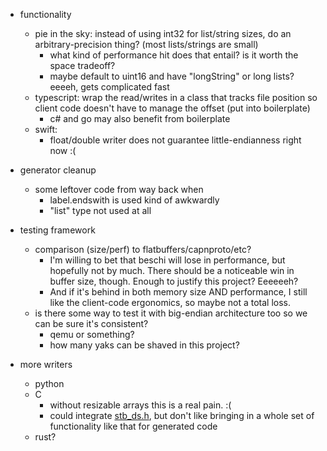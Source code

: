 * functionality
    - pie in the sky: instead of using int32 for list/string sizes, do an arbitrary-precision thing? (most lists/strings are small)
        - what kind of performance hit does that entail? is it worth the space tradeoff?
        - maybe default to uint16 and have "longString" or long lists? eeeeh, gets complicated fast
    - typescript: wrap the read/writes in a class that tracks file position so client code doesn't have to manage the offset (put into boilerplate)
        - c# and go may also benefit from boilerplate
    - swift:
        - float/double writer does not guarantee little-endianness right now :(

* generator cleanup
    - some leftover code from way back when
        - label.endswith is used kind of awkwardly
        - "list" type not used at all

* testing framework
    - comparison (size/perf) to flatbuffers/capnproto/etc?
        - I'm willing to bet that beschi will lose in performance, but hopefully not by much. There should be a noticeable win in buffer size, though. Enough to justify this project? Eeeeeeh? 
        - And if it's behind in both memory size AND performance, I still like the client-code ergonomics, so maybe not a total loss. 
    - is there some way to test it with big-endian architecture too so we can be sure it's consistent? 
        - qemu or something?
        - how many yaks can be shaved in this project?

* more writers
    * python
    * C
        - without resizable arrays this is a real pain. :( 
        - could integrate [stb_ds.h](http://nothings.org/stb_ds/), but don't like bringing in a whole set of functionality like that for generated code
    * rust?
